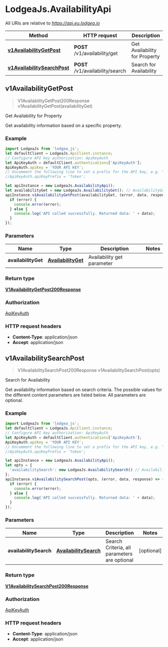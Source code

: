 # LodgeaJs.AvailabilityApi

All URIs are relative to *https://api.eu.lodgea.io*

Method | HTTP request | Description
------------- | ------------- | -------------
[**v1AvailabilityGetPost**](AvailabilityApi.md#v1AvailabilityGetPost) | **POST** /v1/availability/get | Get Availability for Property
[**v1AvailabilitySearchPost**](AvailabilityApi.md#v1AvailabilitySearchPost) | **POST** /v1/availability/search | Search for Availability



## v1AvailabilityGetPost

> V1AvailabilityGetPost200Response v1AvailabilityGetPost(availabilityGet)

Get Availability for Property

Get availability information based on a specific property.

### Example

```javascript
import LodgeaJs from 'lodgea_js';
let defaultClient = LodgeaJs.ApiClient.instance;
// Configure API key authorization: ApiKeyAuth
let ApiKeyAuth = defaultClient.authentications['ApiKeyAuth'];
ApiKeyAuth.apiKey = 'YOUR API KEY';
// Uncomment the following line to set a prefix for the API key, e.g. "Token" (defaults to null)
//ApiKeyAuth.apiKeyPrefix = 'Token';

let apiInstance = new LodgeaJs.AvailabilityApi();
let availabilityGet = new LodgeaJs.AvailabilityGet(); // AvailabilityGet | Availability get parameter
apiInstance.v1AvailabilityGetPost(availabilityGet, (error, data, response) => {
  if (error) {
    console.error(error);
  } else {
    console.log('API called successfully. Returned data: ' + data);
  }
});
```

### Parameters


Name | Type | Description  | Notes
------------- | ------------- | ------------- | -------------
 **availabilityGet** | [**AvailabilityGet**](AvailabilityGet.md)| Availability get parameter | 

### Return type

[**V1AvailabilityGetPost200Response**](V1AvailabilityGetPost200Response.md)

### Authorization

[ApiKeyAuth](../README.md#ApiKeyAuth)

### HTTP request headers

- **Content-Type**: application/json
- **Accept**: application/json


## v1AvailabilitySearchPost

> V1AvailabilitySearchPost200Response v1AvailabilitySearchPost(opts)

Search for Availability

Get availability information based on search criteria. The possible values for the different content parameters are listed below. All parameters are optional.

### Example

```javascript
import LodgeaJs from 'lodgea_js';
let defaultClient = LodgeaJs.ApiClient.instance;
// Configure API key authorization: ApiKeyAuth
let ApiKeyAuth = defaultClient.authentications['ApiKeyAuth'];
ApiKeyAuth.apiKey = 'YOUR API KEY';
// Uncomment the following line to set a prefix for the API key, e.g. "Token" (defaults to null)
//ApiKeyAuth.apiKeyPrefix = 'Token';

let apiInstance = new LodgeaJs.AvailabilityApi();
let opts = {
  'availabilitySearch': new LodgeaJs.AvailabilitySearch() // AvailabilitySearch | Search Criteria, all parameters are optional
};
apiInstance.v1AvailabilitySearchPost(opts, (error, data, response) => {
  if (error) {
    console.error(error);
  } else {
    console.log('API called successfully. Returned data: ' + data);
  }
});
```

### Parameters


Name | Type | Description  | Notes
------------- | ------------- | ------------- | -------------
 **availabilitySearch** | [**AvailabilitySearch**](AvailabilitySearch.md)| Search Criteria, all parameters are optional | [optional] 

### Return type

[**V1AvailabilitySearchPost200Response**](V1AvailabilitySearchPost200Response.md)

### Authorization

[ApiKeyAuth](../README.md#ApiKeyAuth)

### HTTP request headers

- **Content-Type**: application/json
- **Accept**: application/json

